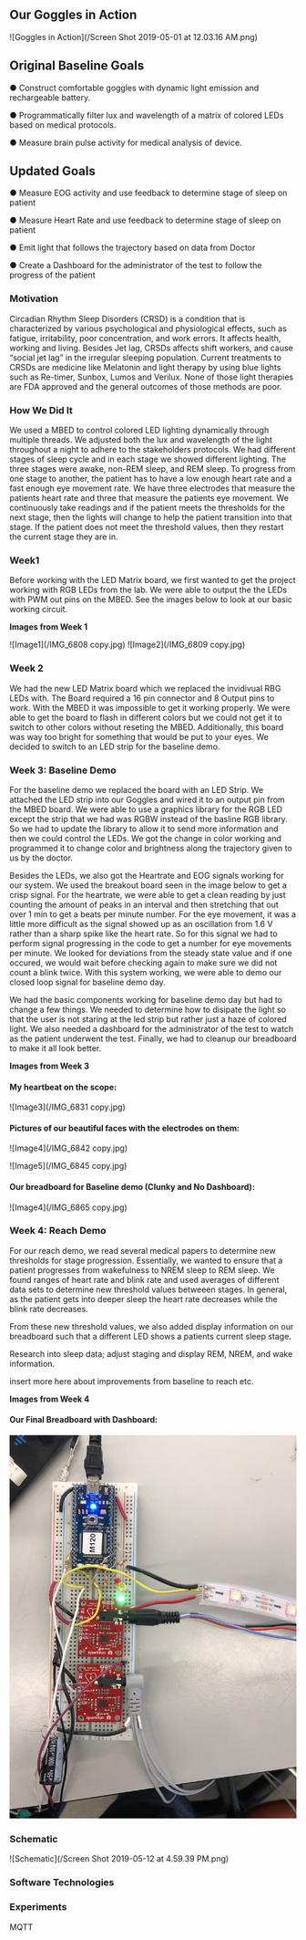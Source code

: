 ## Our Goggles in Action
![Goggles in Action](/Screen Shot 2019-05-01 at 12.03.16 AM.png)

## Original Baseline Goals
● Construct comfortable goggles with dynamic light emission and rechargeable battery.

● Programmatically filter lux and wavelength of a matrix of colored LEDs based on medical
protocols.

● Measure brain pulse activity for medical analysis of device.

## Updated Goals
● Measure EOG activity and use feedback to determine stage of sleep on patient

● Measure Heart Rate and use feedback to determine stage of sleep on patient 

● Emit light that follows the trajectory based on data from Doctor 

● Create a Dashboard for the administrator of the test to follow the progress of the patient


### Motivation
Circadian Rhythm Sleep Disorders (CRSD) is a condition that is characterized by various psychological and physiological effects, such as fatigue, irritability, poor concentration, and work errors. It affects health, working and living. Besides Jet lag, CRSDs affects shift workers, and cause “social jet lag” in the irregular sleeping population. Current treatments to CRSDs are medicine like Melatonin and light therapy by using blue lights such as Re-timer, Sunbox, Lumos and Verilux. None of those light therapies are FDA approved and the general outcomes of those methods are poor.

### How We Did It
We used a MBED to control colored LED lighting dynamically through multiple threads. We adjusted both the lux and wavelength of the light throughout a night to adhere to the stakeholders protocols. We had different stages of sleep cycle and in each stage we showed different lighting. The three stages were awake, non-REM sleep, and REM sleep. To progress from one stage to another, the patient has to have a low enough heart rate and a fast enough eye movement rate. We have three electrodes that measure the patients heart rate and three that measure the patients eye movement. We continuously take readings and if the patient meets the thresholds for the next stage, then the lights will change to help the patient transition into that stage. If the patient does not meet the threshold values, then they restart the current stage they are in.


### Week1

Before working with the LED Matrix board, we first wanted to get the project working with RGB LEDs from the lab. We were able to output the the LEDs with PWM out pins on the MBED. See the images below to look at our basic working circuit.

__Images from Week 1__

![Image1](/IMG_6808 copy.jpg) ![Image2](/IMG_6809 copy.jpg)


### Week 2
We had the new LED Matrix board which we replaced the invidivual RBG LEDs with. The Board required a 16 pin connector and 8 Output pins to work. With the MBED it was impossible to get it working properly. We were able to get the board to flash in different colors but we could not get it to switch to other colors without reseting the MBED. Additionally, this board was way too bright for something that would be put to your eyes. We decided to switch to an LED strip for the baseline demo. 



### Week 3: Baseline Demo

For the baseline demo we replaced the board with an LED Strip. We attached the LED strip into our Goggles and wired it to an output pin from the MBED board. We were able to use a graphics library for the RGB LED except the strip that we had was RGBW instead of the basline RGB library. So we had to update the library to allow it to send more information and then we could control the LEDs. We got the change in color working and programmed it to change color and brightness along the trajectory given to us by the doctor. 

Besides the LEDs, we also got the Heartrate and EOG signals working for our system. We used the breakout board seen in the image below to get a crisp signal. For the heartrate, we were able to get a clean reading by just counting the amount of peaks in an interval and then stretching that out over 1 min to get a beats per minute number. For the eye movement, it was a little more difficult as the signal showed up as an oscillation from 1.6 V rather than a sharp spike like the heart rate. So for this signal we had to perform signal progressing in the code to get a number for eye movements per minute. We looked for deviations from the steady state value and if one occured, we would wait before checking again to make sure we did not count a blink twice. With this system working, we were able to demo our closed loop signal for baseline demo day.

We had the basic components working for baseline demo day but had to change a few things. We needed to determine how to disipate the light so that the user is not staring at the led strip but rather just a haze of colored light. We also needed a dashboard for the administrator of the test to watch as the patient underwent the test. Finally, we had to cleanup our breadboard to make it all look better. 


__Images from Week 3__

#### My heartbeat on the scope:
![Image3](/IMG_6831 copy.jpg)

#### Pictures of our beautiful faces with the electrodes on them:
![Image4](/IMG_6842 copy.jpg)

![Image5](/IMG_6845 copy.jpg)

#### Our breadboard for Baseline demo (Clunky and No Dashboard):
![Image4](/IMG_6865 copy.jpg)



### Week 4: Reach Demo
For our reach demo, we read several medical papers to determine new thresholds for stage progression.  Essentially, we wanted to ensure that a patient progresses from wakefulness to NREM sleep to REM sleep.  We found ranges of heart rate and blink rate and used averages of different data sets to determine new threshold values betweeen stages.  In general, as the patient gets into deeper sleep the heart rate decreases while the blink rate decreases.  

From these new threshold values, we also added display information on our breadboard such that a different LED shows a patients current sleep stage.

Research into sleep data; adjust staging and display REM, NREM, and wake information.  

insert more here about improvements from baseline to reach etc. 

__Images from Week 4__

#### Our Final Breadboard with Dashboard:
![Image3](/IMG_6869.jpeg)



### Schematic
![Schematic](/Screen Shot 2019-05-12 at 4.59.39 PM.png)

### Software Technologies

### Experiments
MQTT

